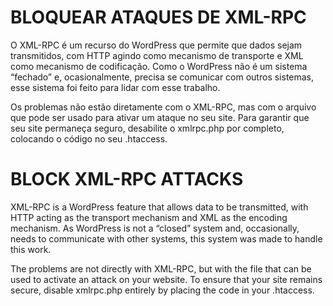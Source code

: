 # BLOQUEAR ATAQUES DE XML-RPC #

O XML-RPC é um recurso do WordPress que permite que dados sejam transmitidos, com HTTP agindo como mecanismo de transporte e XML como mecanismo de codificação. 
Como o WordPress não é um sistema “fechado” e, ocasionalmente, precisa se comunicar com outros sistemas, esse sistema foi feito para lidar com esse trabalho.

Os problemas não estão diretamente com o XML-RPC, mas com o arquivo que pode ser usado para ativar um ataque no seu site.
Para garantir que seu site permaneça seguro, desabilite o xmlrpc.php por completo, colocando o código no seu .htaccess.

# BLOCK XML-RPC ATTACKS #

XML-RPC is a WordPress feature that allows data to be transmitted, with HTTP acting as the transport mechanism and XML as the encoding mechanism. As WordPress is 
not a “closed” system and, occasionally, needs to communicate with other systems, this system was made to handle this work.

The problems are not directly with XML-RPC, but with the file that can be used to activate an attack on your website.
To ensure that your site remains secure, disable xmlrpc.php entirely by placing the code in your .htaccess.
